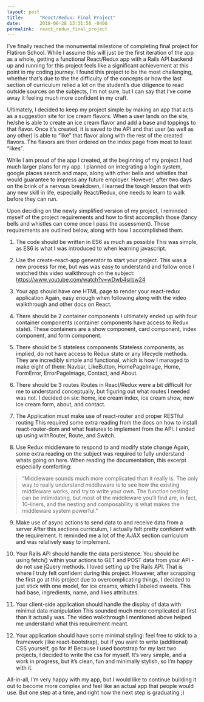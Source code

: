 ```yaml
---
layout: post
title:      "React/Redux: Final Project"
date:       2018-06-28 13:31:50 -0400
permalink:  react_redux_final_project
---
```



I’ve finally reached the monumental milestone of completing final project for Flatiron School. While I assume this will just be the first iteration of the app as a whole, getting a functional React/Redux app with a Rails API backend up and running for this project feels like a significant achievement at this point in my coding journey. I found this project to be the most challenging, whether that’s due to the the difficulty of the concepts or how the last section of curriculum relied a lot on the student’s due diligence to read outside sources on the subjects, I’m not sure, but I can say that I’ve come away it feeling much more confident in my craft. 

Ultimately, I decided to keep my project simple by making an app that acts as a suggestion site for ice cream flavors. When a user lands on the site, he/she is able to create an ice cream flavor and add a base and toppings to that flavor. Once it’s created, it is saved to the API and that user (as well as any other) is able to “like” that flavor along with the rest of the created flavors. The flavors are then ordered on the index page from most to least “likes”. 

While I am proud of the app I created, at the beginning of my project I had much larger plans for my app. I planned on integrating a login system, google places search and maps, along with other bells and whistles that would guarantee to impress any future employer. However, after two days on the brink of a nervous breakdown, I learned the tough lesson that with any new skill in life, especially React/Redux, one needs to learn to walk before they can run.

Upon deciding on the newly simplified version of my project, I reminded myself of the project requirements and how to first accomplish those (fancy bells and whistles can come once I pass the assessment). Those requirements are outlined below, along with how I accomplished them.

1. The code should be written in ES6 as much as possible
This was simple, as ES6 is what I was introduced to when learning javascript.

2. Use the create-react-app generator to start your project.
This was a new process for me, but was was easy to understand and follow once I watched this video walkthrough on the subject: https://www.youtube.com/watch?v=wDwb4srbw24

3. Your app should have one HTML page to render your react-redux application
Again, easy enough when following along with the video walkthrough and other docs on React.

4. There should be 2 container components
I ultimately ended up with four container components (container components have access to Redux state). These containers are a show component, card component, index component, and form component.

5. There should be 5 stateless components
Stateless components, as implied, do not have access to Redux state or any lifecycle methods. They are incredibly simple and functional, which is how I managed to make eight of them: Navbar, LikeButton, HomePageImage, Home, FormError, ErrorPageImage, Contact, and About.

6. There should be 3 routes
Routes in React/Redux were a bit difficult for me to understand conceptually, but figuring out what routes I needed was not. I decided on six: home, ice cream index, ice cream show, new ice cream form, about, and contact.

7.  The Application must make use of react-router and proper RESTful routing
This required some extra reading from the docs on how to install react-router-dom and what features to implement from the API. I ended up using withRouter, Route,  and Switch. 

8. Use Redux middleware to respond to and modify state change
Again, some extra reading on the subject was required to fully understand whats going on here. When reading the documentation, this excerpt especially comforting: 

> 	“Middleware sounds much more complicated than it really is. The only way to really understand middleware is to see how the existing middleware works, and try to write your own. The function nesting can be intimidating, but most of the middleware you’ll find are, in fact, 10-liners, and the nesting and composability is what makes the middleware system powerful.”

9. Make use of async actions to send data to and receive data from a server
After this sections curriculum, I actually felt pretty confident with the requirement. It reminded me a lot of the AJAX section curriculum and was relatively easy to implement.

10. Your Rails API should handle the data persistence. You should be using fetch() within your actions to GET and POST data from your API - do not use jQuery 	methods.
I loved setting up the Rails API. That is where I truly felt confident during this project. However, after scrapping the first go at this project due to overcomplicating things, I decided to just stick with one model, for ice creams, which I labeled sweets. This had base, ingredients, name, and likes attributes.

11. Your client-side application should handle the display of data with minimal data manipulation
This sounded much more complicated at first than it actually was. The video walkthrough I mentioned above helped me understand what this requirement meant.

12. Your application should have some minimal styling: feel free to stick to a framework (like react-bootstrap), but if you want to write (additional) CSS yourself, go for 	it!
Because I used bootstrap for my last two projects, I decided to write the css for myself. It’s very simple, and a work in progress, but it’s clean, fun and minimally stylish, so I’m happy with it.


All-in-all, I’m very happy with my app, but I would like to continue building it out to become more complex and feel like an actual app that people would use. But one step at a time, and right now the next step is graduating ;)
